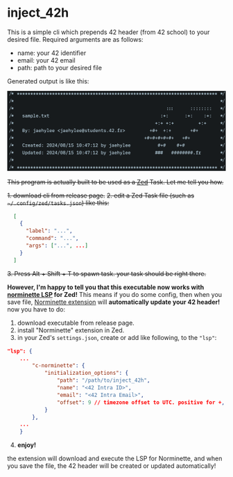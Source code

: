 # inject_42h

This is a simple cli which prepends 42 header (from 42 school) to your desired file.
Required arguments are as follows:

- name: your 42 identifier
- email: your 42 email
- path: path to your desired file

Generated output is like this:

![42 header sample](sample.png)

~~This program is actually built to be used as a [Zed](https://zed.dev) Task. Let me tell you how.~~

~~1. download cli from release page.~~
~~2. edit a Zed Task file (such as `~/.config/zed/tasks.json`) like this:~~
```json
  [
    {
      "label": "...",
      "command": "...",
      "args": ["...", ...]
    }
  ]
```
~~3. Press Alt + Shift + T to spawn task. your task should be right there.~~

**However, I'm happy to tell you that this executable now works with [norminette LSP](https://github.com/DavidLee18/norminette_lsp) for Zed!**
This means if you do some config, then when you save file, [Norminette extension](https://github.com/DavidLee18/zed_norminette) will **automatically update your 42 header!**
now you have to do:
1. download executable from release page.
2. install "Norminette" extension in Zed.
3. in your Zed's `settings.json`, create or add like following, to the `"lsp"`:
```json
"lsp": {
    ...
		"c-norminette": {
			"initialization_options": {
				"path": "/path/to/inject_42h",
				"name": "<42 Intra ID>",
				"email": "<42 Intra Email>",
				"offset": 9 // timezone offset to UTC. positive for +, negative for -
			}
		},
    ...
	}
```
4. **enjoy!**

the extension will download and execute the LSP for Norminette, and when you save the file, the 42 header will be created or updated automatically!
